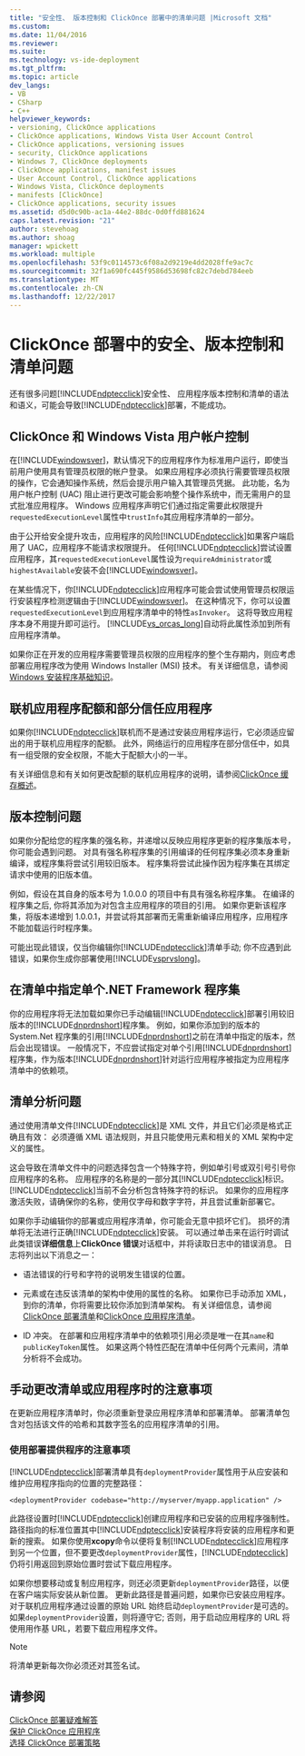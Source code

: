 ```yaml
---
title: "安全性、 版本控制和 ClickOnce 部署中的清单问题 |Microsoft 文档"
ms.custom: 
ms.date: 11/04/2016
ms.reviewer: 
ms.suite: 
ms.technology: vs-ide-deployment
ms.tgt_pltfrm: 
ms.topic: article
dev_langs:
- VB
- CSharp
- C++
helpviewer_keywords:
- versioning, ClickOnce applications
- ClickOnce applications, Windows Vista User Account Control
- ClickOnce applications, versioning issues
- security, ClickOnce applications
- Windows 7, ClickOnce deployments
- ClickOnce applications, manifest issues
- User Account Control, ClickOnce applications
- Windows Vista, ClickOnce deployments
- manifests [ClickOnce]
- ClickOnce applications, security issues
ms.assetid: d5d0c90b-ac1a-44e2-88dc-0d0ffd881624
caps.latest.revision: "21"
author: stevehoag
ms.author: shoag
manager: wpickett
ms.workload: multiple
ms.openlocfilehash: 53f9c0114573c6f08a2d9219e4dd2028ffe9ac7c
ms.sourcegitcommit: 32f1a690fc445f9586d53698fc82c7debd784eeb
ms.translationtype: MT
ms.contentlocale: zh-CN
ms.lasthandoff: 12/22/2017
---
```

# <a name="security-versioning-and-manifest-issues-in-clickonce-deployments"></a>ClickOnce 部署中的安全、版本控制和清单问题
还有很多问题[!INCLUDE[ndptecclick](../deployment/includes/ndptecclick_md.md)]安全性、 应用程序版本控制和清单的语法和语义，可能会导致[!INCLUDE[ndptecclick](../deployment/includes/ndptecclick_md.md)]部署，不能成功。  
  
## <a name="clickonce-and-windows-vista-user-account-control"></a>ClickOnce 和 Windows Vista 用户帐户控制  
 在[!INCLUDE[windowsver](../deployment/includes/windowsver_md.md)]，默认情况下的应用程序作为标准用户运行，即使当前用户使用具有管理员权限的帐户登录。 如果应用程序必须执行需要管理员权限的操作，它会通知操作系统，然后会提示用户输入其管理员凭据。 此功能，名为用户帐户控制 (UAC) 阻止进行更改可能会影响整个操作系统中，而无需用户的显式批准应用程序。 Windows 应用程序声明它们通过指定需要此权限提升`requestedExecutionLevel`属性中`trustInfo`其应用程序清单的一部分。  
  
 由于公开给安全提升攻击，应用程序的风险[!INCLUDE[ndptecclick](../deployment/includes/ndptecclick_md.md)]如果客户端启用了 UAC，应用程序不能请求权限提升。 任何[!INCLUDE[ndptecclick](../deployment/includes/ndptecclick_md.md)]尝试设置应用程序，其`requestedExecutionLevel`属性设为`requireAdministrator`或`highestAvailable`安装不会[!INCLUDE[windowsver](../deployment/includes/windowsver_md.md)]。  
  
 在某些情况下，你[!INCLUDE[ndptecclick](../deployment/includes/ndptecclick_md.md)]应用程序可能会尝试使用管理员权限运行安装程序检测逻辑由于[!INCLUDE[windowsver](../deployment/includes/windowsver_md.md)]。 在这种情况下，你可以设置`requestedExecutionLevel`到应用程序清单中的特性`asInvoker`。 这将导致应用程序本身不用提升即可运行。 [!INCLUDE[vs_orcas_long](../debugger/includes/vs_orcas_long_md.md)]自动将此属性添加到所有应用程序清单。  
  
 如果你正在开发的应用程序需要管理员权限的应用程序的整个生存期内，则应考虑部署应用程序改为使用 Windows Installer (MSI) 技术。 有关详细信息，请参阅[Windows 安装程序基础知识](../extensibility/internals/windows-installer-basics.md)。  
  
## <a name="online-application-quotas-and-partial-trust-applications"></a>联机应用程序配额和部分信任应用程序  
 如果你[!INCLUDE[ndptecclick](../deployment/includes/ndptecclick_md.md)]联机而不是通过安装应用程序运行，它必须适应留出的用于联机应用程序的配额。 此外，网络运行的应用程序在部分信任中，如具有一组受限的安全权限，不能大于配额大小的一半。  
  
 有关详细信息和有关如何更改配额的联机应用程序的说明，请参阅[ClickOnce 缓存概述](../deployment/clickonce-cache-overview.md)。  
  
## <a name="versioning-issues"></a>版本控制问题  
 如果你分配给您的程序集的强名称，并递增以反映应用程序更新的程序集版本号，你可能会遇到问题。 对具有强名称程序集的引用编译的任何程序集必须本身重新编译，或程序集将尝试引用较旧版本。 程序集将尝试此操作因为程序集在其绑定请求中使用的旧版本值。  
  
 例如，假设在其自身的版本号为 1.0.0.0 的项目中有具有强名称程序集。 在编译的程序集之后, 你将其添加为对包含主应用程序的项目的引用。 如果你更新该程序集，将版本递增到 1.0.0.1，并尝试将其部署而无需重新编译应用程序，应用程序不能加载运行时程序集。  
  
 可能出现此错误，仅当你编辑你[!INCLUDE[ndptecclick](../deployment/includes/ndptecclick_md.md)]清单手动; 你不应遇到此错误，如果你生成你部署使用[!INCLUDE[vsprvslong](../code-quality/includes/vsprvslong_md.md)]。  
  
## <a name="specifying-individual-net-framework-assemblies-in-the-manifest"></a>在清单中指定单个.NET Framework 程序集  
 你的应用程序将无法加载如果你已手动编辑[!INCLUDE[ndptecclick](../deployment/includes/ndptecclick_md.md)]部署引用较旧版本的[!INCLUDE[dnprdnshort](../code-quality/includes/dnprdnshort_md.md)]程序集。 例如，如果你添加到的版本的 System.Net 程序集的引用[!INCLUDE[dnprdnshort](../code-quality/includes/dnprdnshort_md.md)]之前在清单中指定的版本，然后会出现错误。 一般情况下，不应尝试指定对单个引用[!INCLUDE[dnprdnshort](../code-quality/includes/dnprdnshort_md.md)]程序集，作为版本[!INCLUDE[dnprdnshort](../code-quality/includes/dnprdnshort_md.md)]针对运行应用程序被指定为应用程序清单中的依赖项。  
  
## <a name="manifest-parsing-issues"></a>清单分析问题  
 通过使用清单文件[!INCLUDE[ndptecclick](../deployment/includes/ndptecclick_md.md)]是 XML 文件，并且它们必须是格式正确且有效： 必须遵循 XML 语法规则，并且只能使用元素和相关的 XML 架构中定义的属性。  
  
 这会导致在清单文件中的问题选择包含一个特殊字符，例如单引号或双引号引号你应用程序的名称。 应用程序的名称是的一部分其[!INCLUDE[ndptecclick](../deployment/includes/ndptecclick_md.md)]标识。 [!INCLUDE[ndptecclick](../deployment/includes/ndptecclick_md.md)]当前不会分析包含特殊字符的标识。 如果你的应用程序激活失败，请确保你的名称，使用仅字母和数字字符，并且尝试重新部署它。  
  
 如果你手动编辑你的部署或应用程序清单，你可能会无意中损坏它们。 损坏的清单将无法进行正确[!INCLUDE[ndptecclick](../deployment/includes/ndptecclick_md.md)]安装。 可以通过单击来在运行时调试此类错误**详细信息**上**ClickOnce 错误**对话框中，并将读取日志中的错误消息。 日志将列出以下消息之一：  
  
-   语法错误的行号和字符的说明发生错误的位置。  
  
-   元素或在违反该清单的架构中使用的属性的名称。 如果你已手动添加 XML，到你的清单，你将需要比较你添加到清单架构。 有关详细信息，请参阅[ClickOnce 部署清单](../deployment/clickonce-deployment-manifest.md)和[ClickOnce 应用程序清单](../deployment/clickonce-application-manifest.md)。  
  
-   ID 冲突。 在部署和应用程序清单中的依赖项引用必须是唯一在其`name`和`publicKeyToken`属性。 如果这两个特性匹配在清单中任何两个元素间，清单分析将不会成功。  
  
## <a name="precautions-when-manually-changing-manifests-or-applications"></a>手动更改清单或应用程序时的注意事项  
 在更新应用程序清单时，你必须重新登录应用程序清单和部署清单。 部署清单包含对包括该文件的哈希和其数字签名的应用程序清单的引用。  
  
### <a name="precautions-with-deployment-provider-usage"></a>使用部署提供程序的注意事项  
 [!INCLUDE[ndptecclick](../deployment/includes/ndptecclick_md.md)]部署清单具有`deploymentProvider`属性用于从应安装和维护应用程序指向的位置的完整路径：  
  
```  
<deploymentProvider codebase="http://myserver/myapp.application" />  
```  
  
 此路径设置时[!INCLUDE[ndptecclick](../deployment/includes/ndptecclick_md.md)]创建应用程序和已安装的应用程序强制性。 路径指向的标准位置其中[!INCLUDE[ndptecclick](../deployment/includes/ndptecclick_md.md)]安装程序将安装的应用程序和更新的搜索。 如果你使用**xcopy**命令以便将复制[!INCLUDE[ndptecclick](../deployment/includes/ndptecclick_md.md)]应用程序到另一个位置，但不要更改`deploymentProvider`属性，[!INCLUDE[ndptecclick](../deployment/includes/ndptecclick_md.md)]仍将引用返回到原始位置时尝试下载应用程序。  
  
 如果你想要移动或复制应用程序，则还必须更新`deploymentProvider`路径，以便在客户端实际安装从新位置。 更新此路径是普遍问题，如果你已安装应用程序。 对于联机应用程序通过设置的原始 URL 始终启动`deploymentProvider`是可选的。 如果`deploymentProvider`设置，则将遵守它; 否则，用于启动应用程序的 URL 将使用用作基 URL，若要下载应用程序文件。  
  
> [!NOTE]
>  将清单更新每次你必须还对其签名试。  
  
## <a name="see-also"></a>请参阅  
 [ClickOnce 部署疑难解答](../deployment/troubleshooting-clickonce-deployments.md)   
 [保护 ClickOnce 应用程序](../deployment/securing-clickonce-applications.md)   
 [选择 ClickOnce 部署策略](../deployment/choosing-a-clickonce-deployment-strategy.md)